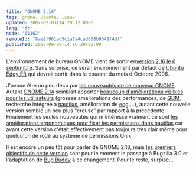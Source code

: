 ```yaml
---
title: "GNOME 2.16"
tags: gnome, ubuntu, linux
updated: 2007-02-03T14:20:12.000Z
lang: "fr"
node: "61162"
remoteId: "8ae8f961ed5c1a1a4cad658b9649f4df"
published: 2006-09-09T14:16:28+02:00
---
```

 
L'environnement de bureau GNOME vient de sortir en[version 2.16 le 6 septembre](http://mail.gnome.org/archives/gnome-announce-list/2006-September/msg00042.html). Sans surprise, ce sera l'environnement par défaut de [Ubuntu Edgy Eft](https://wiki.ubuntu.com/EdgyEft) qui devrait sortir dans le courant du mois d'Octobre 2006.

 
J'avoue être un peu déçu par [les nouveautés de ce nouveau GNOME](http://www.gnome.org/start/2.16/notes/fr/index.html). Autant [GNOME 2.14](http://www.gnome.org/start/2.14/notes/fr/index.html) semblait apporter [beaucoup d'améliorations visibles pour les utilisateurs](http://www.gnome.org/start/2.14/notes/fr/rnusers.html) (grosses améliorations des performances, de [GDM](http://pwet.fr/man/linux/commandes/gdm), recherche intégrée à [nautilus](http://pwet.fr/man/linux/commandes/nautilus), amélioration de [eog](http://pwet.fr/man/linux/commandes/eog),…), autant cette nouvelle version semble un peu plus &quot;creuse&quot; par rapport à la précédente. Finalement les seules nouveautés qui m'intéresse vraiment ce sont [les améliorations ergonomiques pour fixer les permissions dans nautilus](http://www.gnome.org/start/2.16/notes/fr/rnusability.html) car avant cette version c'était effectivement pas toujours très clair même pour quelqu'un de rôdé au système de permissions Unix.

 
Il est encore un peu tôt pour parler de GNOME 2.18, mais [les premiers objectifs de cette version](http://www.gnome.org/start/2.16/notes/fr/rnlookingforward.html) sont pour le moment le passage à Bugzilla 3.0 et l'adaptation de [Bug Buddy](http://pwet.fr/man/linux/commandes/bug_buddy) à ce changement. Pour le reste, surpise…

